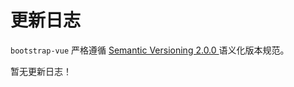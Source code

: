 # 更新日志
`bootstrap-vue` 严格遵循 [Semantic Versioning 2.0.0 ](https://semver.org/lang/zh-CN/)语义化版本规范。

暂无更新日志！
